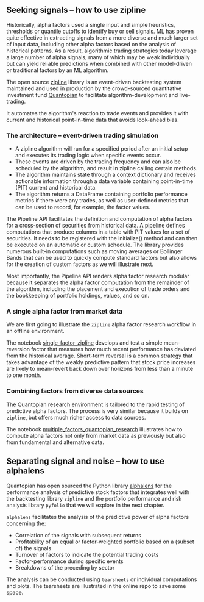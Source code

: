 ## Seeking signals – how to use zipline

Historically, alpha factors used a single input and simple heuristics, thresholds or quantile cutoffs to identify buy or sell signals. ML has proven quite effective in extracting signals from a more diverse and much larger set of input data, including other alpha factors based on the analysis of historical patterns. As a result, algorithmic trading strategies today leverage a large number of alpha signals, many of which may be weak individually but can yield reliable predictions when combined with other model-driven or traditional factors by an ML algorithm.

The open source [zipline](http://www.zipline.io/index.html) library is an event-driven backtesting system maintained and used in production by the crowd-sourced quantitative investment fund [Quantopian](https://www.quantopian.com/) to facilitate algorithm-development and live-trading. 

It automates the algorithm's reaction to trade events and provides it with current and historical point-in-time data that avoids look-ahead bias.

### The architecture – event-driven trading simulation

- A zipline algorithm will run for a specified period after an initial setup and executes its trading logic when specific events occur. 
- These events are driven by the trading frequency and can also be scheduled by the algorithm, and result in zipline calling certain methods. 
- The algorithm maintains state through a context dictionary and receives actionable information through a data variable containing point-in-time (PIT) current and historical data. 
- The algorithm returns a DataFrame containing portfolio performance metrics if there were any trades, as well as user-defined metrics that can be used to record, for example, the factor values.

The Pipeline API facilitates the definition and computation of alpha factors for a cross-section of securities from historical data. A pipeline defines computations that produce columns in a table with PIT values for a set of securities. It needs to be registered with the initialize() method and can then be executed on an automatic or custom schedule. The library provides numerous built-in computations such as moving averages or Bollinger Bands that can be used to quickly compute standard factors but also allows for the creation of custom factors as we will illustrate next. 

Most importantly, the Pipeline API renders alpha factor research modular because it separates the alpha factor computation from the remainder of the algorithm, including the placement and execution of trade orders and the bookkeeping of portfolio holdings, values, and so on.

### A single alpha factor from market data

We are first going to illustrate the `zipline` alpha factor research workflow in an offline environment. 

The notebook [single_factor_zipline](01_single_factor_zipline.ipynb) develops and test a simple mean-reversion factor that measures how much recent performance has deviated from the historical average. Short-term reversal is a common strategy that takes advantage of the weakly predictive pattern that stock price increases are likely to mean-revert back down over horizons from less than a minute to one month.

### Combining factors from diverse data sources

The Quantopian research environment is tailored to the rapid testing of predictive alpha factors. The process is very similar because it builds on `zipline`, but offers much richer access to data sources. 

The notebook [multiple_factors_quantopian_research](02_multiple_factors_quantopian_research.ipynb) illustrates how to compute alpha factors not only from market data as previously but also from fundamental and alternative data.

## Separating signal and noise – how to use alphalens

Quantopian has open sourced the Python library [alphalens](https://github.com/quantopian/alphalens) for the performance analysis of predictive stock factors that integrates well with the backtesting library `zipline` and the portfolio performance and risk analysis library `pyfolio` that we will explore in the next chapter.

`alphalens` facilitates the analysis of the predictive power of alpha factors concerning the:
- Correlation of the signals with subsequent returns
- Profitability of an equal or factor-weighted portfolio based on a (subset of) the signals
- Turnover of factors to indicate the potential trading costs
- Factor-performance during specific events
- Breakdowns of the preceding by sector

The analysis can be conducted using `tearsheets` or individual computations and plots. The tearsheets are illustrated in the online repo to save some space.